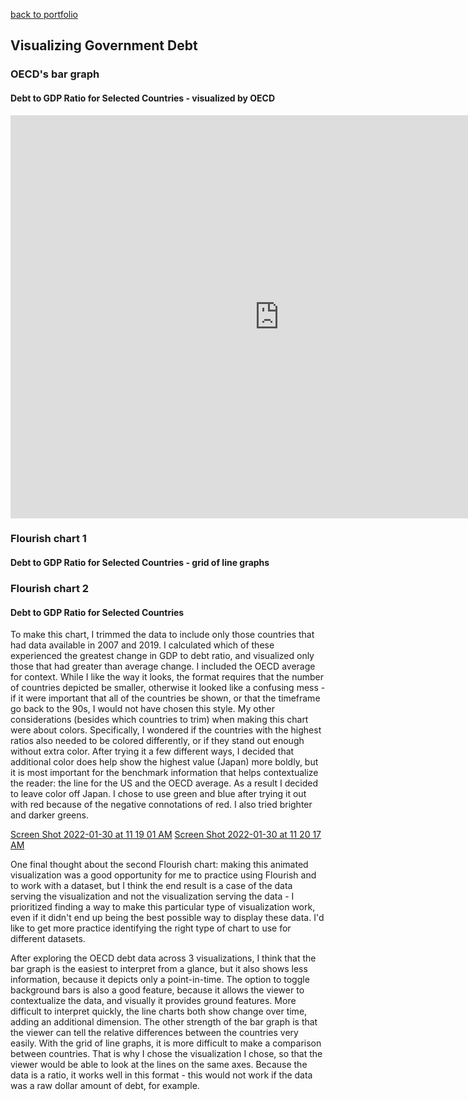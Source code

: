 [back to portfolio](README.md)

## Visualizing Government Debt

### OECD's bar graph
#### Debt to GDP Ratio for Selected Countries - visualized by OECD
<iframe src="https://data.oecd.org/chart/6BgS" width="860" height="645" style="border: 0" mozallowfullscreen="true" webkitallowfullscreen="true" allowfullscreen="true"><a href="https://data.oecd.org/chart/6BgS" target="_blank">OECD Chart: General government debt, Total, % of GDP, Annual, 2020</a></iframe>

### Flourish chart 1
#### Debt to GDP Ratio for Selected Countries - grid of line graphs
<div class="flourish-embed flourish-chart" data-src="visualisation/8558160"><script src="https://public.flourish.studio/resources/embed.js"></script></div>

### Flourish chart 2 
#### Debt to GDP Ratio for Selected Countries
<div class="flourish-embed flourish-chart" data-src="visualisation/8558477"><script src="https://public.flourish.studio/resources/embed.js"></script></div>
To make this chart, I trimmed the data to include only those countries that had data available in 2007 and 2019. I calculated which of these experienced the greatest change in GDP to debt ratio, and visualized only those that had greater than average change. I included the OECD average for context. While I like the way it looks, the format requires that the number of countries depicted be smaller, otherwise it looked like a confusing mess - if it were important that all of the countries be shown, or that the timeframe go back to the 90s, I would not have chosen this style. My other considerations (besides which countries to trim) when making this chart were about colors. Specifically, I wondered if the countries with the highest ratios also needed to be colored differently, or if they stand out enough without extra color. After trying it a few different ways, I decided that additional color does help show the highest value (Japan) more boldly, but it is most important for the benchmark information that helps contextualize the reader: the line for the US and the OECD average. As a result I decided to leave color off Japan. I chose to use green and blue after trying it out with red because of the negative connotations of red. I also tried brighter and darker greens. 

[Screen Shot 2022-01-30 at 11 19 01 AM](https://user-images.githubusercontent.com/98070047/151734347-c4d9bd1b-13c4-4edd-9b39-4c5aec38c7cd.png)
[Screen Shot 2022-01-30 at 11 20 17 AM](https://user-images.githubusercontent.com/98070047/151734365-38c9030e-6236-4bfa-a6d5-1220a76fd814.png)


One final thought about the second Flourish chart: making this animated visualization was a good opportunity for me to practice using Flourish and to work with a dataset, but I think the end result is a case of the data serving the visualization and not the visualization serving the data - I prioritized finding a way to make this particular type of visualization work, even if it didn't end up being the best possible way to display these data. I'd like to get more practice identifying the right type of chart to use for different datasets.

After exploring the OECD debt data across 3 visualizations, I think that the bar graph is the easiest to interpret from a glance, but it also shows less information, because it depicts only a point-in-time. The option to toggle background bars is also a good feature, because it allows the viewer to contextualize the data, and visually it provides ground features. More difficult to interpret quickly, the line charts both show change over time, adding an additional dimension. The other strength of the bar graph is that the viewer can tell the relative differences between the countries very easily. With the grid of line graphs, it is more difficult to make a comparison between countries. That is why I chose the visualization I chose, so that the viewer would be able to look at the lines on the same axes. Because the data is a ratio, it works well in this format - this would not work if the data was a raw dollar amount of debt, for example. 
